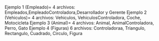 Ejemplo 1 (Empleado)= 4 archivos: Empleados,EmpleadoControladora,Desarrollador y Gerente
Ejemplo 2 (Vehiculos)= 4 archivos: Vehiculos, VehiculosControladora, Coche, Motocicleta
Ejemplo 3 (Animal)= 4 archivos: Animal, AnimalControladora, Perro, Gato
Ejemplo 4 (Figuras) 6 archivos: Controladoraa, Triangulo, Rectangulo, Cuadrado, Circulo, Figura
